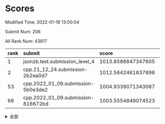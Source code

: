 # Scores

Modified Time: 2022-01-19 13:00:04

Submit Num: 206

All Rank Num: 43817

| rank |               submit               |       score        |       sigma        | pk_num |
| :--- | :--------------------------------- | :----------------- | :----------------- | :----- |
| 1    | jsonzb.test.submission_level_4     | 1013.8586847347605 | 0.8305613232058339 | 838    |
| 2    | cpp.21_12_24.submission-2b2ea0d7   | 1012.5642461837898 | 0.8013692175016175 | 848    |
| 53   | cpp.2022_01_09.submission-5b0e3de2 | 1004.9339071343087 | 0.700863722060051  | 852    |
| 66   | cpp.2022_01_09.submission-816672bd | 1003.5554849074523 | 0.7140205063520297 | 852    |


<details>
<summary>全部</summary>

| rank |                 submit                 |       score        |       sigma        | pk_num |
| :--- | :------------------------------------- | :----------------- | :----------------- | :----- |
| 1    | jsonzb.test.submission_level_4         | 1013.8586847347605 | 0.8305613232058339 | 838    |
| 2    | cpp.21_12_24.submission-2b2ea0d7       | 1012.5642461837898 | 0.8013692175016175 | 848    |
| 3    | gobigger.level_3.submission_level_3_33 | 1011.8186022451711 | 0.7874167388591611 | 850    |
| 4    | gobigger.level_3.submission_level_3_41 | 1011.2765489386438 | 0.7617345252803076 | 849    |
| 5    | gobigger.level_3.submission_level_3_31 | 1011.032084582862  | 0.7729341711900416 | 852    |
| 6    | gobigger.level_3.submission_level_3_3  | 1010.9914541772287 | 0.7428929789303376 | 849    |
| 7    | gobigger.level_3.submission_level_3_38 | 1010.9656309900139 | 0.7471832629480596 | 853    |
| 8    | gobigger.level_3.submission_level_3_2  | 1010.896995457319  | 0.757027288692328  | 853    |
| 9    | gobigger.level_3.submission_level_3_45 | 1010.8751441166751 | 0.7519531647719951 | 853    |
| 10   | gobigger.level_3.submission_level_3_15 | 1010.7747900465433 | 0.774866634981964  | 854    |
| 11   | gobigger.level_3.submission_level_3_43 | 1010.6093204967212 | 0.7650646069485442 | 849    |
| 12   | gobigger.level_3.submission_level_3_21 | 1010.5656025556377 | 0.7719425940240309 | 851    |
| 13   | gobigger.level_3.submission_level_3_36 | 1010.5654966443926 | 0.7657883656812474 | 849    |
| 14   | gobigger.level_3.submission_level_3_42 | 1010.5487405929384 | 0.7584629943789285 | 849    |
| 15   | gobigger.level_3.submission_level_3_8  | 1010.4180990138923 | 0.7623363270579391 | 851    |
| 16   | gobigger.level_3.submission_level_3_6  | 1010.4011157500589 | 0.7717936845879716 | 848    |
| 17   | gobigger.level_3.submission_level_3_16 | 1010.2391384577588 | 0.7689972960666788 | 847    |
| 18   | gobigger.level_3.submission_level_3_0  | 1010.218451100987  | 0.7555171695830744 | 852    |
| 19   | gobigger.level_3.submission_level_3_29 | 1010.1731237132972 | 0.7627051668679852 | 852    |
| 20   | gobigger.level_3.submission_level_3_7  | 1010.1651994219236 | 0.7643157302078033 | 854    |
| 21   | gobigger.level_3.submission_level_3_1  | 1010.1120278150878 | 0.7654221660497432 | 846    |
| 22   | gobigger.level_3.submission_level_3_25 | 1010.0595118616629 | 0.7797184203695385 | 845    |
| 23   | gobigger.level_3.submission_level_3_20 | 1010.030127240452  | 0.7593912133648348 | 852    |
| 24   | gobigger.level_3.submission_level_3_32 | 1009.991504004519  | 0.7427999547890316 | 858    |
| 25   | gobigger.level_3.submission_level_3_28 | 1009.9673706793897 | 0.7537845993034799 | 851    |
| 26   | gobigger.level_3.submission_level_3_5  | 1009.955838920576  | 0.7336634652548054 | 849    |
| 27   | gobigger.level_3.submission_level_3_46 | 1009.8726781507152 | 0.7653596914938543 | 856    |
| 28   | gobigger.level_3.submission_level_3_34 | 1009.8370070991692 | 0.7577074549980723 | 848    |
| 29   | gobigger.level_3.submission_level_3_19 | 1009.8108874227701 | 0.7576860961937061 | 842    |
| 30   | gobigger.level_3.submission_level_3_49 | 1009.7772351828628 | 0.7388601980825169 | 849    |
| 31   | gobigger.level_3.submission_level_3_9  | 1009.7015539042634 | 0.7867470818683344 | 852    |
| 32   | gobigger.level_3.submission_level_3_27 | 1009.666604293256  | 0.7653722005734064 | 850    |
| 33   | gobigger.level_3.submission_level_3_24 | 1009.626944666169  | 0.7377472572921403 | 846    |
| 34   | gobigger.level_3.submission_level_3_12 | 1009.592703005919  | 0.7656706013308012 | 849    |
| 35   | gobigger.level_3.submission_level_3_26 | 1009.5774687119244 | 0.7460920995109264 | 847    |
| 36   | gobigger.level_3.submission_level_3_13 | 1009.5153516009588 | 0.7502503083258186 | 854    |
| 37   | gobigger.level_3.submission_level_3_37 | 1009.4315578661389 | 0.774395076739761  | 850    |
| 38   | gobigger.level_3.submission_level_3_10 | 1009.2291821403996 | 0.7618841702741719 | 856    |
| 39   | gobigger.level_3.submission_level_3_48 | 1009.2184954594148 | 0.7493620224276545 | 854    |
| 40   | gobigger.level_3.submission_level_3_47 | 1009.168623603891  | 0.7392904451753515 | 855    |
| 41   | gobigger.level_3.submission_level_3_40 | 1009.1610839944251 | 0.7419081824147368 | 848    |
| 42   | gobigger.level_3.submission_level_3_44 | 1009.1068113594855 | 0.7358183171669004 | 846    |
| 43   | gobigger.level_3.submission_level_3_18 | 1009.0036978379396 | 0.7353011753285261 | 851    |
| 44   | gobigger.level_3.submission_level_3_39 | 1008.9683569494943 | 0.7453372801250508 | 846    |
| 45   | gobigger.level_3.submission_level_3_11 | 1008.9131412022105 | 0.736538387738905  | 850    |
| 46   | gobigger.level_3.submission_level_3_4  | 1008.8728759447201 | 0.7575606696939864 | 847    |
| 47   | gobigger.level_3.submission_level_3_23 | 1008.8700672229536 | 0.7444567643824644 | 854    |
| 48   | gobigger.level_3.submission_level_3_30 | 1008.7011581177477 | 0.7543390723477821 | 853    |
| 49   | gobigger.level_3.submission_level_3_22 | 1008.5504904148635 | 0.7396195153335609 | 849    |
| 50   | gobigger.level_3.submission_level_3_35 | 1008.4170833170803 | 0.7492237795210254 | 848    |
| 51   | gobigger.level_3.submission_level_3_17 | 1008.2009138607131 | 0.7619965520534866 | 857    |
| 52   | gobigger.level_3.submission_level_3_14 | 1007.7603156766645 | 0.7272597685147312 | 849    |
| 53   | cpp.2022_01_09.submission-5b0e3de2     | 1004.9339071343087 | 0.700863722060051  | 852    |
| 54   | gobigger.level_1.submission_level_1_2  | 1004.7139765361742 | 0.7208851825118299 | 851    |
| 55   | gobigger.level_1.submission_level_1_33 | 1004.5612110092377 | 0.7236131837617829 | 852    |
| 56   | gobigger.level_1.submission_level_1_0  | 1004.4626735786832 | 0.7165139499225717 | 850    |
| 57   | gobigger.level_1.submission_level_1_45 | 1004.3816080025639 | 0.7157319490419427 | 849    |
| 58   | gobigger.level_1.submission_level_1_39 | 1004.2105808340089 | 0.7225714229836696 | 857    |
| 59   | gobigger.level_1.submission_level_1_38 | 1003.9516983658316 | 0.7079335052777508 | 853    |
| 60   | gobigger.level_1.submission_level_1_16 | 1003.9367655905606 | 0.7243364305767661 | 851    |
| 61   | gobigger.level_1.submission_level_1_34 | 1003.8157123259331 | 0.7139762624532933 | 852    |
| 62   | gobigger.level_1.submission_level_1_25 | 1003.7870381407365 | 0.708823118890517  | 855    |
| 63   | gobigger.level_1.submission_level_1_4  | 1003.7048771112951 | 0.7193087137494328 | 852    |
| 64   | gobigger.level_1.submission_level_1_49 | 1003.6874136488323 | 0.7231868927923774 | 849    |
| 65   | gobigger.level_1.submission_level_1_12 | 1003.5827154998475 | 0.7071342791328971 | 847    |
| 66   | cpp.2022_01_09.submission-816672bd     | 1003.5554849074523 | 0.7140205063520297 | 852    |
| 67   | gobigger.level_1.submission_level_1_18 | 1003.4473956476535 | 0.7155866095550067 | 851    |
| 68   | gobigger.level_1.submission_level_1_24 | 1003.4321057250836 | 0.7313575589082165 | 848    |
| 69   | gobigger.level_1.submission_level_1_23 | 1003.4260302363537 | 0.7193339101629546 | 852    |
| 70   | gobigger.level_1.submission_level_1_19 | 1003.3800001513921 | 0.7074507762771631 | 849    |
| 71   | gobigger.level_1.submission_level_1_1  | 1003.3679274753039 | 0.7121062055759732 | 845    |
| 72   | gobigger.level_1.submission_level_1_30 | 1003.275120230829  | 0.717731967787532  | 850    |
| 73   | gobigger.level_1.submission_level_1_15 | 1003.2501739263425 | 0.7178336570022446 | 860    |
| 74   | gobigger.level_1.submission_level_1_29 | 1003.2367062303437 | 0.7114433116616482 | 853    |
| 75   | gobigger.level_1.submission_level_1_17 | 1003.2177385553156 | 0.7193580416426454 | 849    |
| 76   | gobigger.level_1.submission_level_1_10 | 1003.210807177697  | 0.7126203414173133 | 854    |
| 77   | gobigger.level_1.submission_level_1_27 | 1003.1618988203236 | 0.7223826626488851 | 846    |
| 78   | gobigger.level_1.submission_level_1_11 | 1003.1011711510672 | 0.7200605913986983 | 846    |
| 79   | gobigger.level_1.submission_level_1_8  | 1003.0224399230614 | 0.7143094448151616 | 852    |
| 80   | gobigger.level_1.submission_level_1_7  | 1003.0081753055464 | 0.7184903285390353 | 848    |
| 81   | gobigger.level_1.submission_level_1_20 | 1002.9936376726404 | 0.7099477859791237 | 852    |
| 82   | gobigger.level_1.submission_level_1_37 | 1002.9786959927467 | 0.7097875743500899 | 849    |
| 83   | gobigger.level_1.submission_level_1_5  | 1002.9683486749807 | 0.7123228927661438 | 850    |
| 84   | gobigger.level_1.submission_level_1_36 | 1002.7855176318249 | 0.7191292701072047 | 858    |
| 85   | gobigger.level_1.submission_level_1_35 | 1002.7845886304734 | 0.7195813039542069 | 848    |
| 86   | gobigger.level_1.submission_level_1_22 | 1002.7582472118306 | 0.7076906794535898 | 851    |
| 87   | gobigger.level_1.submission_level_1_42 | 1002.7499682369157 | 0.7033334063746379 | 852    |
| 88   | gobigger.level_1.submission_level_1_41 | 1002.7122607388065 | 0.7109061111212209 | 848    |
| 89   | gobigger.level_1.submission_level_1_14 | 1002.6986585076532 | 0.7231964536429989 | 847    |
| 90   | gobigger.level_1.submission_level_1_6  | 1002.69546965648   | 0.714744768705751  | 862    |
| 91   | gobigger.level_1.submission_level_1_3  | 1002.6556301968199 | 0.7091567373615365 | 847    |
| 92   | gobigger.level_1.submission_level_1_28 | 1002.6317067608298 | 0.7066328943490431 | 851    |
| 93   | gobigger.level_1.submission_level_1_21 | 1002.5825064571055 | 0.7028750845392778 | 855    |
| 94   | gobigger.level_1.submission_level_1_46 | 1002.5624119392022 | 0.7159921115472608 | 850    |
| 95   | gobigger.level_1.submission_level_1_9  | 1002.4742016477926 | 0.7124260976982884 | 852    |
| 96   | gobigger.level_1.submission_level_1_40 | 1002.4092807242442 | 0.7121233961911626 | 855    |
| 97   | gobigger.level_1.submission_level_1_44 | 1002.3965010610632 | 0.7254629914218752 | 857    |
| 98   | gobigger.level_1.submission_level_1_48 | 1002.2240656010997 | 0.7134803681539273 | 853    |
| 99   | gobigger.level_1.submission_level_1_13 | 1002.2163269482835 | 0.7133464339953773 | 843    |
| 100  | gobigger.level_1.submission_level_1_32 | 1002.2129068511    | 0.7224264282215827 | 849    |
| 101  | gobigger.level_1.submission_level_1_26 | 1002.1787612826663 | 0.7057746078975081 | 845    |
| 102  | gobigger.level_1.submission_level_1_31 | 1001.7062055519316 | 0.6979836200006572 | 848    |
| 103  | gobigger.level_1.submission_level_1_43 | 1001.4943284709385 | 0.7070091975025026 | 850    |
| 104  | gobigger.level_1.submission_level_1_47 | 1001.0818873301675 | 0.7164139508682298 | 849    |
| 105  | gobigger.random.submission_random_40   | 996.9520762793499  | 0.7087373922023205 | 848    |
| 106  | gobigger.random.submission_random_41   | 996.8788266160531  | 0.7187175933100968 | 846    |
| 107  | gobigger.random.submission_random_1    | 996.871283973533   | 0.7107881082803434 | 852    |
| 108  | gobigger.random.submission_random_25   | 996.8548245179493  | 0.7143043673782279 | 855    |
| 109  | gobigger.random.submission_random_18   | 996.8382273962494  | 0.7097339727626515 | 850    |
| 110  | gobigger.random.submission_random_13   | 996.7386997610888  | 0.7162627495043205 | 847    |
| 111  | gobigger.random.submission_random_38   | 996.6994928889918  | 0.714751699848037  | 851    |
| 112  | gobigger.random.submission_random_4    | 996.6457284559974  | 0.7079865328029478 | 850    |
| 113  | gobigger.random.submission_random_17   | 996.5568689052052  | 0.7057544365615217 | 852    |
| 114  | gobigger.random.submission_random_34   | 996.4542813994564  | 0.7242775785721833 | 854    |
| 115  | gobigger.random.submission_random_3    | 996.425757465078   | 0.7119991082851511 | 851    |
| 116  | gobigger.random.submission_random_9    | 996.367433693734   | 0.710223075588368  | 851    |
| 117  | gobigger.random.submission_random_36   | 996.3318291228969  | 0.7007346077952267 | 853    |
| 118  | gobigger.random.submission_random_49   | 996.3282964020838  | 0.7210789578157004 | 847    |
| 119  | gobigger.random.submission_random_15   | 996.2483852844064  | 0.7063863698630469 | 848    |
| 120  | gobigger.random.submission_random_45   | 996.2326194392065  | 0.7147540920004075 | 851    |
| 121  | gobigger.random.submission_random_31   | 996.2179382125785  | 0.6975822621361628 | 845    |
| 122  | gobigger.random.submission_random_37   | 996.2128317370456  | 0.7105720462190206 | 854    |
| 123  | gobigger.random.submission_random_33   | 996.2117179785992  | 0.7137590735874303 | 855    |
| 124  | gobigger.random.submission_random_8    | 996.2006049038141  | 0.7030832753435662 | 852    |
| 125  | gobigger.random.submission_random_28   | 996.1960700296519  | 0.7032852483929709 | 851    |
| 126  | gobigger.random.submission_random_35   | 996.1744522633381  | 0.7024272974648139 | 852    |
| 127  | gobigger.random.submission_random_24   | 996.1243834728118  | 0.7001625996748364 | 853    |
| 128  | gobigger.random.submission_random_42   | 996.1112217409398  | 0.7111355149000786 | 847    |
| 129  | gobigger.random.submission_random_29   | 996.1059258943661  | 0.7143239430971885 | 847    |
| 130  | gobigger.random.submission_random_5    | 996.0903330520882  | 0.713843114503641  | 852    |
| 131  | gobigger.random.submission_random_30   | 996.07062461221    | 0.7109533742194107 | 854    |
| 132  | gobigger.random.submission_random_10   | 996.0474902254745  | 0.710125502444012  | 847    |
| 133  | gobigger.random.submission_random_12   | 996.017454506142   | 0.6996140536159261 | 852    |
| 134  | gobigger.random.submission_random_32   | 995.989847094862   | 0.698313975643557  | 855    |
| 135  | gobigger.random.submission_random_27   | 995.938420108678   | 0.7216175425718507 | 855    |
| 136  | gobigger.random.submission_random_48   | 995.8313806306514  | 0.7057655343995972 | 848    |
| 137  | gobigger.random.submission_random_6    | 995.7772507562034  | 0.713740637110501  | 853    |
| 138  | gobigger.random.submission_random_20   | 995.7566574073844  | 0.7053153257585857 | 853    |
| 139  | gobigger.random.submission_random_7    | 995.7526497916389  | 0.6954956826328837 | 855    |
| 140  | gobigger.random.submission_random_23   | 995.7392626114978  | 0.7207623110637127 | 849    |
| 141  | gobigger.random.submission_random_21   | 995.6434248712635  | 0.7011769587770761 | 851    |
| 142  | gobigger.random.submission_random_47   | 995.6056297274255  | 0.6986384928990205 | 849    |
| 143  | gobigger.random.submission_random_22   | 995.4764946201668  | 0.7079331352971162 | 855    |
| 144  | gobigger.random.submission_random_26   | 995.4736321839529  | 0.706867295573094  | 852    |
| 145  | gobigger.random.submission_random_44   | 995.4265799636973  | 0.7277965257442086 | 853    |
| 146  | gobigger.random.submission_random_19   | 995.3436660722391  | 0.6955831530540398 | 854    |
| 147  | gobigger.random.submission_random_16   | 995.3224540602864  | 0.7119045091227305 | 853    |
| 148  | gobigger.random.submission_random_39   | 995.3001240047411  | 0.7206358196679052 | 848    |
| 149  | gobigger.random.submission_random_2    | 995.2625553657547  | 0.7121283418460412 | 852    |
| 150  | gobigger.random.submission_random_0    | 995.2248473439751  | 0.7146913455565238 | 855    |
| 151  | gobigger.random.submission_random_14   | 995.1737862147544  | 0.7097224417173509 | 846    |
| 152  | gobigger.random.submission_random_46   | 995.165024887685   | 0.7138040676473933 | 850    |
| 153  | gobigger.random.submission_random_11   | 994.8507114804191  | 0.7184905672885339 | 848    |
| 154  | gobigger.random.submission_random_43   | 994.8162010107955  | 0.7093685353109784 | 852    |
| 155  | gobigger.level_2.submission_level_2_33 | 993.9935414693015  | 0.7311610372233409 | 848    |
| 156  | gobigger.level_2.submission_level_2_3  | 993.98042967009    | 0.7277668897362107 | 853    |
| 157  | gobigger.level_2.submission_level_2_5  | 993.9044558111707  | 0.7265829082748682 | 848    |
| 158  | gobigger.level_2.submission_level_2_20 | 993.6826367428539  | 0.7099806611744085 | 851    |
| 159  | gobigger.level_2.submission_level_2_37 | 993.6497718087129  | 0.740640191644234  | 855    |
| 160  | gobigger.level_2.submission_level_2_18 | 993.4915729115654  | 0.739448785758257  | 850    |
| 161  | gobigger.level_2.submission_level_2_45 | 993.4881339535448  | 0.7167252758490703 | 850    |
| 162  | gobigger.level_2.submission_level_2_8  | 993.3878822427046  | 0.7326430354483202 | 849    |
| 163  | gobigger.level_2.submission_level_2_2  | 993.3331015062453  | 0.7382204310079205 | 852    |
| 164  | gobigger.level_2.submission_level_2_35 | 993.1645367870791  | 0.7296746217273548 | 851    |
| 165  | gobigger.level_2.submission_level_2_21 | 993.1450336452517  | 0.7455863457278756 | 849    |
| 166  | gobigger.level_2.submission_level_2_9  | 993.0856628527052  | 0.7358142261618074 | 851    |
| 167  | gobigger.level_2.submission_level_2_44 | 993.0720331425954  | 0.7404135882862506 | 848    |
| 168  | gobigger.level_2.submission_level_2_47 | 992.834901421483   | 0.7415076110083092 | 847    |
| 169  | gobigger.level_2.submission_level_2_26 | 992.7466500233049  | 0.7352029011545635 | 854    |
| 170  | gobigger.level_2.submission_level_2_41 | 992.7347321588953  | 0.7272243066326083 | 850    |
| 171  | gobigger.level_2.submission_level_2_29 | 992.6604005468798  | 0.7228902021846446 | 853    |
| 172  | gobigger.level_2.submission_level_2_31 | 992.5903673382356  | 0.7482487070601271 | 851    |
| 173  | gobigger.level_2.submission_level_2_25 | 992.5854757381578  | 0.7390523467577106 | 851    |
| 174  | gobigger.level_2.submission_level_2_7  | 992.5474020424211  | 0.7618430818236178 | 854    |
| 175  | gobigger.level_2.submission_level_2_34 | 992.5185329733993  | 0.7365223398468885 | 852    |
| 176  | gobigger.level_2.submission_level_2_4  | 992.4717922737487  | 0.7328613147230879 | 854    |
| 177  | gobigger.level_2.submission_level_2_14 | 992.3834258116149  | 0.7291235961923739 | 850    |
| 178  | gobigger.level_2.submission_level_2_6  | 992.3665469853898  | 0.7417534033446577 | 845    |
| 179  | gobigger.level_2.submission_level_2_27 | 992.360962756139   | 0.7451708834372076 | 851    |
| 180  | gobigger.level_2.submission_level_2_42 | 992.3389020268171  | 0.7472844677093872 | 856    |
| 181  | gobigger.level_2.submission_level_2_17 | 992.2952877642729  | 0.7351942675706427 | 852    |
| 182  | gobigger.level_2.submission_level_2_22 | 992.1340917101744  | 0.7424383080765943 | 852    |
| 183  | gobigger.level_2.submission_level_2_24 | 992.1331301862745  | 0.7520024263593885 | 851    |
| 184  | gobigger.level_2.submission_level_2_16 | 992.0649607572824  | 0.7418355350754546 | 850    |
| 185  | gobigger.level_2.submission_level_2_30 | 991.9280858538282  | 0.758299359230607  | 851    |
| 186  | gobigger.level_2.submission_level_2_0  | 991.8095379474987  | 0.7600229627296291 | 854    |
| 187  | gobigger.level_2.submission_level_2_46 | 991.8032880259584  | 0.753030444153485  | 854    |
| 188  | gobigger.level_2.submission_level_2_40 | 991.4328278109255  | 0.7460198552627524 | 853    |
| 189  | gobigger.level_2.submission_level_2_10 | 991.4223409768524  | 0.7570580092917915 | 852    |
| 190  | gobigger.level_2.submission_level_2_48 | 991.4094261997831  | 0.7391025698974697 | 850    |
| 191  | gobigger.level_2.submission_level_2_38 | 991.4006691050712  | 0.7703654737007173 | 845    |
| 192  | gobigger.level_2.submission_level_2_49 | 991.3843852218721  | 0.752363252458033  | 854    |
| 193  | gobigger.level_2.submission_level_2_15 | 991.3582380826822  | 0.7633371142607798 | 848    |
| 194  | gobigger.level_2.submission_level_2_1  | 991.2484515566439  | 0.7522269979520079 | 846    |
| 195  | gobigger.level_2.submission_level_2_43 | 991.2251111914599  | 0.7504628227117319 | 858    |
| 196  | gobigger.level_2.submission_level_2_12 | 991.1880269974872  | 0.7570120321887427 | 853    |
| 197  | gobigger.level_2.submission_level_2_32 | 991.1867944400158  | 0.7640361210863976 | 851    |
| 198  | gobigger.level_2.submission_level_2_28 | 991.1827078230966  | 0.7566650247057319 | 854    |
| 199  | gobigger.level_2.submission_level_2_39 | 991.0057514941427  | 0.7411550191387575 | 850    |
| 200  | gobigger.level_2.submission_level_2_13 | 990.9317274462466  | 0.7599952671404637 | 854    |
| 201  | gobigger.level_2.submission_level_2_11 | 990.3805203906776  | 0.7451791236186865 | 850    |
| 202  | gobigger.level_2.submission_level_2_36 | 990.1040995125078  | 0.7643399604996481 | 844    |
| 203  | gobigger.level_2.submission_level_2_23 | 989.7462204353683  | 0.7785932020508023 | 849    |
| 204  | gobigger.level_2.submission_level_2_19 | 987.8737539266322  | 0.8034814963432888 | 855    |
| 205  | gobigger.none.submission_none_0        | 976.260242886103   | 1.4511338480770448 | 856    |
| 206  | gobigger.none.submission_none_1        | 975.5805372595827  | 1.3801263873758864 | 855    |

</details>